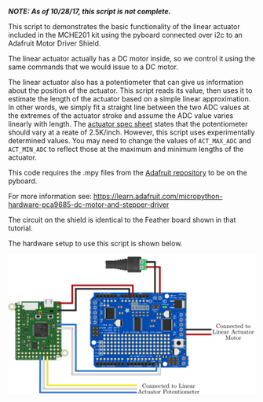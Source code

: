 ***NOTE: As of 10/28/17, this script is not complete.***

This script to demonstrates the basic functionality of the linear actuator included in the MCHE201 kit using the pyboard connected over i2c to an Adafruit Motor Driver Shield.

The linear actuator actually has a DC motor inside, so we control it using the same commands that we would issue to a DC motor.

The linear actuator also has a potentiometer that can give us information about the position of the actuator. This script reads its value, then uses it to estimate the length of the actuator based on a simple linear approximation. In other words, we simply fit a straight line between the two ADC values at the extremes of the actuator stroke and assume the ADC value varies linearly with length. The [actuator spec sheet](https://www.servocity.com/hda4-2) states that the potentiometer should vary at a reate of 2.5K/inch. However, this script uses experimentally determined values. You may need to change the values of `ACT_MAX_ADC` and `ACT_MIN_ADC` to reflect those at the maximum and minimum lengths of the actuator.

This code requires the .mpy files from the [Adafruit repository](https://github.com/adafruit/micropython-adafruit-pca9685) to be on the pyboard.
 
For more information see:
https://learn.adafruit.com/micropython-hardware-pca9685-dc-motor-and-stepper-driver

The circuit on the shield is identical to the Feather board shown in that tutorial.

The hardware setup to use this script is shown below.

![Linear Actuator Hardware Setup](pyboard_breadboard_motorShield_linearActuator.png)

